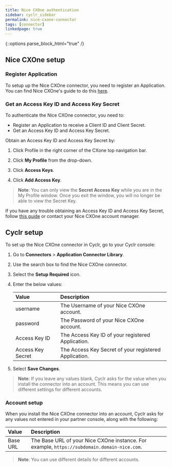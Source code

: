 ```yaml
---
title: Nice CXOne authentication
sidebar: cyclr_sidebar
permalink: nice-cxone-connector
tags: [connector]
linkedpage: true
---
```

{::options parse_block_html="true" /}
<section class="card">

## Nice CXOne setup

### Register Application

To setup up the Nice CXOne connector, you need to register an Application. You can find Nice CXOne's guide to do this [here](https://developer.niceincontact.com/Documentation/ApplicationRegistration).

### Get an Access Key ID and Access Key Secret

To authenticate the Nice CXOne connector, you need to:
- Register an Application to receive a Client ID and Client Secret.
- Get an Access Key ID and Access Key Secret.


Obtain an Access Key ID and Access Key Secret by:

1. Click Profile in the right corner of the CXone top navigation bar.

2. Click **My Profile** from the drop-down.

3. Click **Access Keys**. 
4. Click **Add Access Key**.

> **Note**: You can only view the **Secret Access Key** while you are in the My Profile window. Once you exit the window, you will no longer be able to view the Secret Key.

If you have any trouble obtaining an Access Key ID and Access Key Secret, follow [this guide](https://help.nice-incontact.com/content/globalfeatures/myprofile/myprofile.htm) or contact your Nice CXOne account manager.

</section>

<section class="card">

## Cyclr setup

To set up the Nice CXOne connector in Cyclr, go to your Cyclr console:

1. Go to **Connectors** > **Application Connector Library**.

2. Use the search box to find the Nice CXOne connector.

3. Select the **Setup Required** icon.

4. Enter the below values:

   | **Value** | **Description**                  |
   | :-------- | :------------------------------- |
   | username  | The Username of your Nice CXOne account.    |
   | password  | The Password of your Nice CXOne account. |
   | Access Key ID  | The Access Key ID of your registered Application.    |
   | Access Key Secret  | The Access Key Secret of your registered Application. |

5. Select **Save Changes**.

> **Note**: If you leave any values blank, Cyclr asks for the value when you install the connector into an account. This means you can use different settings for different accounts.

### Account setup

When you install the Nice CXOne connector into an account, Cyclr asks for any values not entered in your partner console, along with the following:

| **Value** | **Description**                                              |
| :-------- | :----------------------------------------------------------- |
| Base URL  | The Base URL of your Nice CXOne instance. For example, `https://subdomain.domain-nice.com`. |

> **Note**: You can use different details for different accounts.

</section>